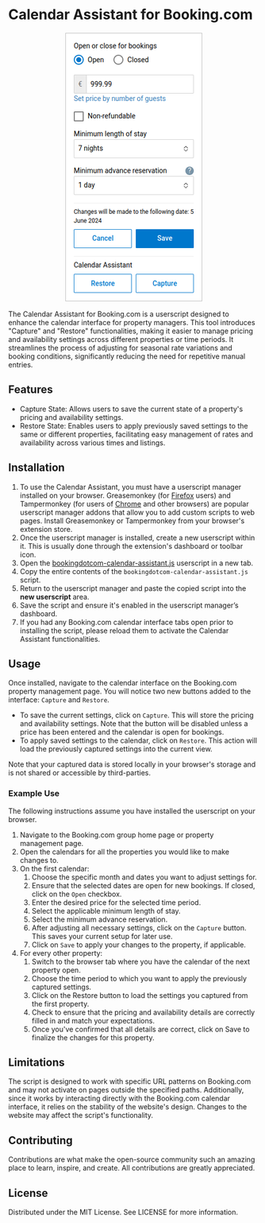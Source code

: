 # Calendar Assistant for Booking.com

<p align="center">
  <img src="doc/screenshot-master.png" alt="Screenshot of Form">
</p>

The Calendar Assistant for Booking.com is a userscript designed to enhance the calendar interface
for property managers. This tool introduces "Capture" and "Restore" functionalities, making it
easier to manage pricing and availability settings across different properties or time periods. It
streamlines the process of adjusting for seasonal rate variations and booking conditions,
significantly reducing the need for repetitive manual entries.

## Features

- Capture State: Allows users to save the current state of a property's pricing and availability
  settings.
- Restore State: Enables users to apply previously saved settings to the same or different
  properties, facilitating easy management of rates and availability across various times and
  listings.

## Installation

1. To use the Calendar Assistant, you must have a userscript manager installed on your
   browser. Greasemonkey (for
   [Firefox](https://addons.mozilla.org/en-GB/firefox/addon/greasemonkey/) users) and Tampermonkey
   (for users of
   [Chrome](https://chromewebstore.google.com/detail/tampermonkey/dhdgffkkebhmkfjojejmpbldmpobfkfo)
   and other browsers) are popular userscript manager addons that allow you to add custom scripts to
   web pages. Install Greasemonkey or Tampermonkey from your browser's extension store.
1. Once the userscript manager is installed, create a new userscript within it. This is usually done
   through the extension's dashboard or toolbar icon.
1. Open the
   [bookingdotcom-calendar-assistant.js](https://raw.githubusercontent.com/midsbie/bookingdotcom-calendar-assistant/master/bookingdotcom-calendar-assistant.js)
   userscript in a new tab.
1. Copy the entire contents of the `bookingdotcom-calendar-assistant.js` script.
1. Return to the userscript manager and paste the copied script into the **new userscript**
   area.
1. Save the script and ensure it's enabled in the userscript manager’s dashboard.
1. If you had any Booking.com calendar interface tabs open prior to installing the script, please
   reload them to activate the Calendar Assistant functionalities.

## Usage

Once installed, navigate to the calendar interface on the Booking.com property management page. You
will notice two new buttons added to the interface: `Capture` and `Restore`.

- To save the current settings, click on `Capture`. This will store the pricing and availability
  settings. Note that the button will be disabled unless a price has been entered and the calendar
  is open for bookings.
- To apply saved settings to the calendar, click on `Restore`. This action will load the previously
  captured settings into the current view.

Note that your captured data is stored locally in your browser's storage and is not shared or
accessible by third-parties.

### Example Use

The following instructions assume you have installed the userscript on your browser.

1. Navigate to the Booking.com group home page or property management page.
1. Open the calendars for all the properties you would like to make changes to.
1. On the first calendar:
   1. Choose the specific month and dates you want to adjust settings for.
   1. Ensure that the selected dates are open for new bookings. If closed, click on the `Open`
      checkbox.
   1. Enter the desired price for the selected time period.
   1. Select the applicable minimum length of stay.
   1. Select the minimum advance reservation.
   1. After adjusting all necessary settings, click on the `Capture` button. This saves your current
      setup for later use.
   1. Click on `Save` to apply your changes to the property, if applicable.
1. For every other property:
   1. Switch to the browser tab where you have the calendar of the next property open.
   1. Choose the time period to which you want to apply the previously captured settings.
   1. Click on the Restore button to load the settings you captured from the first property.
   1. Check to ensure that the pricing and availability details are correctly filled in and match
      your expectations.
   1. Once you've confirmed that all details are correct, click on Save to finalize the changes for
      this property.

## Limitations

The script is designed to work with specific URL patterns on Booking.com and may not activate on
pages outside the specified paths. Additionally, since it works by interacting directly with the
Booking.com calendar interface, it relies on the stability of the website's design. Changes to the
website may affect the script's functionality.

## Contributing

Contributions are what make the open-source community such an amazing place to learn, inspire, and
create. All contributions are greatly appreciated.

## License

Distributed under the MIT License. See LICENSE for more information.
